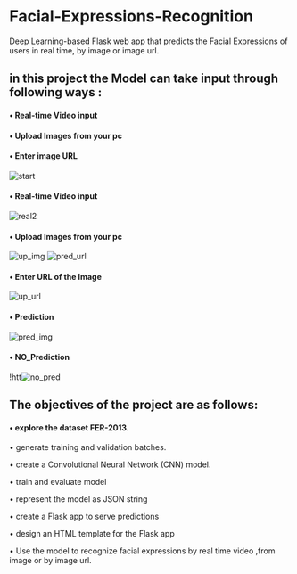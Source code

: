 # Facial-Expressions-Recognition
Deep Learning-based Flask web app that predicts the Facial Expressions of users in real time, by image or image url.

## in this project the Model can take input through following ways :

#### • Real-time Video input  

#### • Upload Images from your pc  

#### • Enter image URL 

![start](https://user-images.githubusercontent.com/74102314/225615927-28821c8f-c790-4345-ad30-0f331f88bb6f.PNG)
 
#### •   Real-time Video input
![real2](https://user-images.githubusercontent.com/74102314/225615449-a0c0cad8-2e3d-4deb-a4aa-27e5a212522d.PNG)

#### •   Upload Images from your pc
![up_img](https://user-images.githubusercontent.com/74102314/225615592-41246dd8-b102-433a-9b59-650148ef57ce.PNG)
![pred_url](https://user-images.githubusercontent.com/74102314/225615689-58d41f76-7e88-41a6-b33a-00867bba2e6a.PNG)

#### •   Enter URL of the Image
![up_url](https://user-images.githubusercontent.com/74102314/225615720-a6cbcd3c-0311-4557-a70b-d8a21bf22817.PNG)
#### •   Prediction
![pred_img](https://user-images.githubusercontent.com/74102314/225615737-87bb7686-4b41-4204-8316-e8d23207eb89.PNG)
#### •   NO_Prediction
!htt![no_pred](https://user-images.githubusercontent.com/74102314/225615861-ad6fe815-a0ba-4c35-b6d8-82b61598d750.PNG)

## The objectives of the project are as follows:
#### •  explore the dataset FER-2013.

•  generate training and validation batches.

•  create a Convolutional Neural Network (CNN) model.

•  train and evaluate model

•  represent the model as JSON string

•  create a Flask app to serve predictions

•  design an HTML template for the Flask app

• Use the model to recognize facial expressions by real time video ,from image or by image url.


